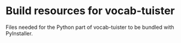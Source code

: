 # Build resources for vocab-tuister

Files needed for the Python part of vocab-tuister to be bundled with PyInstaller.
